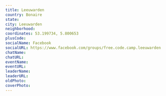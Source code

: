 ```yaml
---
title: Leeuwarden
country: Bonaire
state: 
city: Leeuwarden
neighborhood: 
coordinates: 53.199734, 5.800653
plusCode:
socialName: Facebook
socialURL: https://www.facebook.com/groups/free.code.camp.leeuwarden
chatName:
chatURL:
eventName:
eventURL:
leaderName:
leaderURL:
oldPhoto: 
coverPhoto:
---
```


